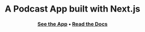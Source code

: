 <h1 align="center">A Podcast App built with Next.js</h1>

<h3 align="center">
  <a href="https://inbc-podcast.vercel.app/">See the App</a> •
  <a href="https://docs.leahloading.com/inbc-podcast/">Read the Docs</a> 
</h3>

